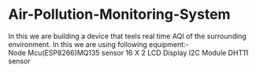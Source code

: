 # Air-Pollution-Monitoring-System
In this we are building a device that teels real time AQI of the surrounding environment. In this we are using following equipment:-  
Node Mcu(ESP8266)MQ135 sensor 16 X 2 LCD Display I2C Module DHT11 sensor
